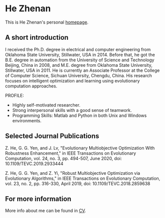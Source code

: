 # He Zhenan
This is He Zhenan's personal [homepage](https://KaminZZZ.github.io/).

## A short introduction
I received the Ph.D. degree in electrical and computer engineering from Oklahoma State University, Stillwater, USA in 2014. Before that, he got the B.E. degree in automation from the University of Science and Technology Beijing, China in 2008, and M.E. degree from Oklahoma State University, Stillwater, USA in 2011. He is currently an Associate Professor at the College of Computer Science, Sichuan University, Chengdu, China. His research focuses on intelligent optimization and learning using evolutionary computation approaches.

PROFILE:
* Highly self-motivated researcher. 
* Strong interpersonal skills with a good sense of teamwork.
* Programming Skills: Matlab and Python in both Unix and Windows environments.


## Selected Journal Publications
Z. He, G. G. Yen, and J. Lv, "Evolutionary Multiobjective Optimization With Robustness Enhancement," in IEEE Transactions on Evolutionary Computation, vol. 24, no. 3, pp. 494-507, June 2020, doi: 10.1109/TEVC.2019.2933444

Z. He, G. G. Yen, and Z. Yi, "Robust Multiobjective Optimization via Evolutionary Algorithms," in IEEE Transactions on Evolutionary Computation, vol. 23, no. 2, pp. 316-330, April 2019, doi: 10.1109/TEVC.2018.2859638

## For more information
More info about me can be found in [CV](https://KaminZZZ.github.io/cv/).

